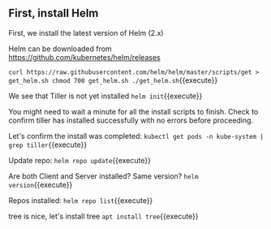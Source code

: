 
## First, install Helm

First, we install the latest version of Helm (2.x)

Helm can be downloaded from https://github.com/kubernetes/helm/releases

`curl https://raw.githubusercontent.com/helm/helm/master/scripts/get > get_helm.sh
chmod 700 get_helm.sh
./get_helm.sh`{{execute}}

We see that Tiller is not yet installed
`helm init`{{execute}}

You might need to wait a minute for all the install scripts to finish. 
Check to confirm tiller has installed successfully with no errors before proceeding.

Let's confirm the install was completed:
`kubectl get pods -n kube-system | grep tiller`{{execute}}

Update repo:
`helm repo update`{{execute}}

Are both Client and Server installed? Same version?
`helm version`{{execute}}

Repos installed:
`helm repo list`{{execute}}

tree is nice, let's install tree
`apt install tree`{{execute}}


